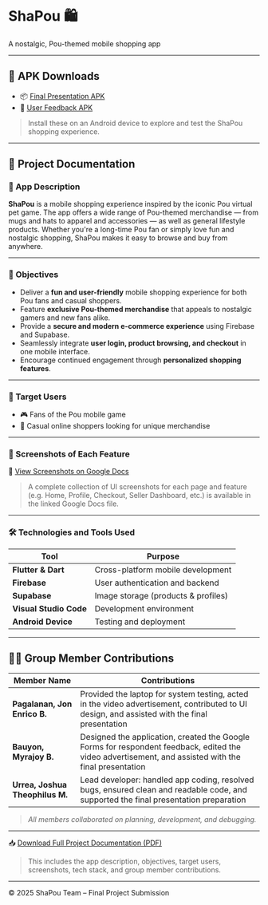 # ShaPou 🛍️  
A nostalgic, Pou-themed mobile shopping app

---

## 📱 APK Downloads

- 📦 [Final Presentation APK](https://drive.google.com/file/d/1t1i853xev20nFY7-IWTVpO0Qf7NkFL3i/view?usp=sharing)
- 🧪 [User Feedback APK](https://drive.google.com/file/d/1kiJxkBP6qTGMNK4ubPqhgn_GlwiKungN/view?usp=sharing)

> Install these on an Android device to explore and test the ShaPou shopping experience.

---

## 📄 Project Documentation

### 📝 App Description

**ShaPou** is a mobile shopping experience inspired by the iconic Pou virtual pet game. The app offers a wide range of Pou-themed merchandise — from mugs and hats to apparel and accessories — as well as general lifestyle products. Whether you're a long-time Pou fan or simply love fun and nostalgic shopping, ShaPou makes it easy to browse and buy from anywhere.

---

### 🎯 Objectives

- Deliver a **fun and user-friendly** mobile shopping experience for both Pou fans and casual shoppers.
- Feature **exclusive Pou-themed merchandise** that appeals to nostalgic gamers and new fans alike.
- Provide a **secure and modern e-commerce experience** using Firebase and Supabase.
- Seamlessly integrate **user login, product browsing, and checkout** in one mobile interface.
- Encourage continued engagement through **personalized shopping features**.

---

### 👥 Target Users

- 🎮 Fans of the Pou mobile game  
- 🛒 Casual online shoppers looking for unique merchandise  

---

### 📸 Screenshots of Each Feature

📂 [View Screenshots on Google Docs](https://docs.google.com/document/d/1XOKk3_kN0syT3DlNqZQ2qAlVJYOOMYFYjraozDocHM0/edit?usp=sharing)

> A complete collection of UI screenshots for each page and feature (e.g. Home, Profile, Checkout, Seller Dashboard, etc.) is available in the linked Google Docs file.

---

### 🛠 Technologies and Tools Used

| Tool                  | Purpose                            |
|-----------------------|------------------------------------|
| **Flutter & Dart**    | Cross-platform mobile development  |
| **Firebase**          | User authentication and backend    |
| **Supabase**          | Image storage (products & profiles)|
| **Visual Studio Code**| Development environment            |
| **Android Device**    | Testing and deployment             |

---

## 👨‍💻 Group Member Contributions

| Member Name                    | Contributions |
|--------------------------------|----------------|
| **Pagalanan, Jon Enrico B.**   | Provided the laptop for system testing, acted in the video advertisement, contributed to UI design, and assisted with the final presentation |
| **Bauyon, Myrajoy B.**         | Designed the application, created the Google Forms for respondent feedback, edited the video advertisement, and assisted with the final presentation |
| **Urrea, Joshua Theophilus M.**| Lead developer: handled app coding, resolved bugs, ensured clean and readable code, and supported the final presentation preparation |

> *All members collaborated on planning, development, and debugging.*

---

📥 [Download Full Project Documentation (PDF)](./Project%20Documentation.pdf)

> This includes the app description, objectives, target users, screenshots, tech stack, and group member contributions.

---

© 2025 ShaPou Team – Final Project Submission  
